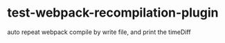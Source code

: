 # test-webpack-recompilation-plugin
auto repeat webpack compile by write file, and print the timeDiff
